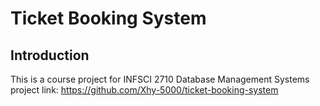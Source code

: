 # Ticket Booking System
## Introduction
This is a course project for INFSCI 2710 Database Management Systems
project link: https://github.com/Xhy-5000/ticket-booking-system
